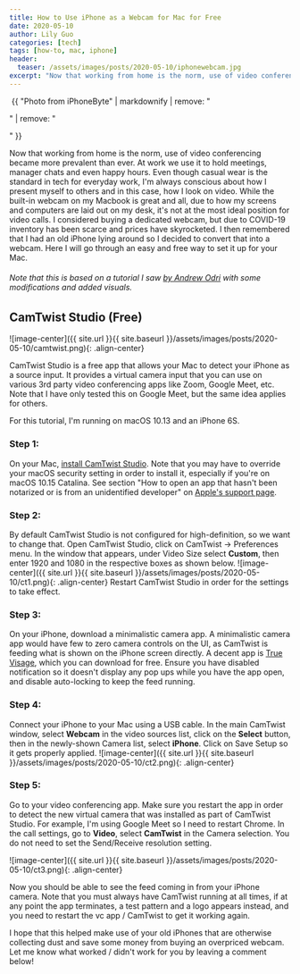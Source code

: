 ```yaml
---
title: How to Use iPhone as a Webcam for Mac for Free
date: 2020-05-10
author: Lily Guo
categories: [tech]
tags: [how-to, mac, iphone]
header:
  teaser: /assets/images/posts/2020-05-10/iphonewebcam.jpg
excerpt: "Now that working from home is the norm, use of video conferencing became more prevalent than ever. At work we use it to hold meetings, manager chats and even happy hours. Even though casual wear is the standard in tech for everyday work, I'm always conscious about how I present myself to others and in this case, how I look on video."
---
```

<div class="archive__item-teaser">
    <img src="{{ site.url }}{{ site.baseurl }}/assets/images/posts/2020-05-10/iphonewebcam.jpg" alt="">
    <span class="archive__item-caption">{{ "Photo from iPhoneByte" | markdownify | remove: "<p>" | remove: "</p>" }}</span>
</div>
<p></p>
Now that working from home is the norm, use of video conferencing became more prevalent than ever. At work we use it to hold meetings, manager chats and even happy hours. Even though casual wear is the standard in tech for everyday work, I'm always conscious about how I present myself to others and in this case, how I look on video. While the built-in webcam on my Macbook is great and all, due to how my screens and computers are laid out on my desk, it's not at the most ideal position for video calls. I considered buying a dedicated webcam, but due to COVID-19 inventory has been scarce and prices have skyrocketed. I then remembered that I had an old iPhone lying around so I decided to convert that into a webcam. Here I will go through an easy and free way to set it up for your Mac. 

###### Note that this is based on a tutorial I saw [by Andrew Odri](https://github.com/andrewodri/iphone-to-macos-camera) with some modifications and added visuals.

## CamTwist Studio (Free)

![image-center]({{ site.url }}{{ site.baseurl }}/assets/images/posts/2020-05-10/camtwist.png){: .align-center}

CamTwist Studio is a free app that allows your Mac to detect your iPhone as a source input. It provides a virtual camera input that you can use on various 3rd party video conferencing apps like Zoom, Google Meet, etc. Note that I have only tested this on Google Meet, but the same idea applies for others. 

For this tutorial, I'm running on macOS 10.13 and an iPhone 6S.

### Step 1:
On your Mac, [install CamTwist Studio](http://camtwiststudio.com/download/). Note that you may have to override your macOS security setting in order to install it, especially if you're on macOS 10.15 Catalina. See section "How to open an app that hasn't been notarized or is from an unidentified developer" on [Apple's support page](https://support.apple.com/en-ca/HT202491).
### Step 2:
By default CamTwist Studio is not configured for high-definition, so we want to change that. Open CamTwist Studio, click on CamTwist -> Preferences menu. In the window that appears, under Video Size select **Custom**, then enter 1920 and 1080 in the respective boxes as shown below. 
![image-center]({{ site.url }}{{ site.baseurl }}/assets/images/posts/2020-05-10/ct1.png){: .align-center}
Restart CamTwist Studio in order for the settings to take effect.
### Step 3:
On your iPhone, download a minimalistic camera app. A minimalistic camera app would have few to zero camera controls on the UI, as CamTwist is feeding what is shown on the iPhone screen directly. A decent app is [True Visage](https://apps.apple.com/us/app/true-visage/id378867398), which you can download for free. 
Ensure you have disabled notification so it doesn't display any pop ups while you have the app open, and disable auto-locking to keep the feed running. 

### Step 4:
Connect your iPhone to your Mac using a USB cable. In the main CamTwist window, select **Webcam** in the video sources list, click on the **Select** button, then in the newly-shown Camera list, select **iPhone**. Click on Save Setup so it gets properly applied.
![image-center]({{ site.url }}{{ site.baseurl }}/assets/images/posts/2020-05-10/ct2.png){: .align-center}
### Step 5:
Go to your video conferencing app. Make sure you restart the app in order to detect the new virtual camera that was installed as part of CamTwist Studio. For example, I'm using Google Meet so I need to restart Chrome. In the call settings, go to **Video**, select **CamTwist** in the Camera selection. You do not need to set the Send/Receive resolution setting.

![image-center]({{ site.url }}{{ site.baseurl }}/assets/images/posts/2020-05-10/ct3.png){: .align-center}

Now you should be able to see the feed coming in from your iPhone camera. Note that you must always have CamTwist running at all times, if at any point the app terminates, a test pattern and a logo appears instead, and you need to restart the vc app / CamTwist to get it working again.

I hope that this helped make use of your old iPhones that are otherwise collecting dust and save some money from buying an overpriced webcam. Let me know what worked / didn't work for you by leaving a comment below!

